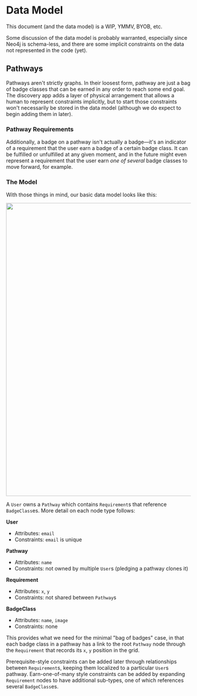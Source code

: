 # Data Model

This document (and the data model) is a WIP, YMMV, BYOB, etc.

Some discussion of the data model is probably warranted, especially since Neo4j is 
schema-less, and there are some implicit constraints on the data not represented in 
the code (yet).

## Pathways

Pathways aren't strictly graphs. In their loosest form, pathway are just a bag of
badge classes that can be earned in any order to reach some end goal. The
discovery app adds a layer of physical arrangement that allows a human to represent
constraints implicitly, but to start those constraints won't necessarily be stored
in the data model (although we do expect to begin adding them in later).

### Pathway Requirements

Additionally, a badge on a pathway isn't actually a badge—it's an indicator of a requirement that the user earn a badge of a certain badge class. It can be fulfilled or unfulfilled at any given moment, and in the future might even represent a requirement that the user earn *one of several* badge classes to move forward, for example. 

### The Model

With those things in mind, our basic data model looks like this:

<img src="http://f.cl.ly/items/151X1h0k33352M373M0f/model.png" width=800>

A `User` owns a `Pathway` which contains `Requirement`s that reference `BadgeClass`es. More detail on each node type follows:

**User**

* Attributes: `email`
* Constraints: `email` is unique

**Pathway**

* Attributes: `name`
* Constraints: not owned by multiple `User`s (pledging a pathway clones it)

**Requirement**

* Attributes: `x`, `y`
* Constraints: not shared between `Pathway`s

**BadgeClass**

* Attributes: `name`, `image`
* Constraints: none

This provides what we need for the minimal "bag of badges" case, in that each badge
class in a pathway has a link to the root `Pathway` node through the `Requirement`
that records its `x`, `y` position in the grid. 

Prerequisite-style constraints can be added later through relationships between 
`Requirement`s, keeping them localized to a particular `User`s pathway. Earn-one-of-many style constraints can be added by expanding `Requirement` nodes
to have additional sub-types, one of which references several `BadgeClass`es.